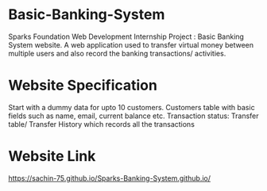 # Basic-Banking-System
Sparks Foundation Web Development Internship Project : Basic Banking System website. A web application used to transfer virtual money between multiple users and also record the banking transactions/ activities.

# Website Specification
Start with a dummy data for upto 10 customers. Customers table with basic fields such as name, email, current balance etc. Transaction status: Transfer table/ Transfer History which records all the transactions

# Website Link
https://sachin-75.github.io/Sparks-Banking-System.github.io/
